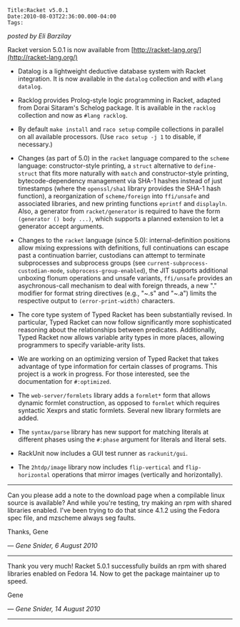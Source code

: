 
    Title:Racket v5.0.1
    Date:2010-08-03T22:36:00.000-04:00
    Tags:

*posted by Eli Barzilay*

Racket version 5.0.1 is now available from  [http://racket-lang.org/](http://racket-lang.org/)

* Datalog is a lightweight deductive database system with Racket integration.  It is now available in the `datalog` collection and with `#lang datalog`.

* Racklog provides Prolog-style logic programming in Racket, adapted from Dorai Sitaram's Schelog package.  It is available in the `racklog` collection and now as `#lang racklog`.

* By default `make install` and `raco setup` compile collections in parallel on all available processors.  (Use `raco setup -j 1` to disable, if necessary.)

* Changes (as part of 5.0) in the `racket` language compared to the `scheme` language: constructor-style printing, a `struct` alternative to `define-struct` that fits more naturally with `match` and constructor-style printing, bytecode-dependency management via SHA-1 hashes instead of just timestamps (where the `openssl/sha1` library provides the SHA-1 hash function), a reorganization of `scheme/foreign` into `ffi/unsafe` and associated libraries, and new printing functions `eprintf` and `displayln`.  Also, a generator from `racket/generator` is required to have the form `(generator () body ...)`, which supports a planned extension to let a generator accept arguments.

* Changes to the `racket` language (since 5.0): internal-definition positions allow mixing expressions with definitions, full continuations can escape past a continuation barrier, custodians can attempt to terminate subprocesses and subprocess groups (see `current-subprocess-custodian-mode`, `subprocess-group-enabled`), the JIT supports additional unboxing flonum operations and unsafe variants, `ffi/unsafe` provides an asychronous-call mechanism to deal with foreign threads, a new "." modifier for format string directives (e.g., "~.s" and "~.a") limits the respective output to `(error-print-width)` characters.

* The core type system of Typed Racket has been substantially revised.  In particular, Typed Racket can now follow significantly more sophisticated reasoning about the relationships between predicates.  Additionally, Typed Racket now allows variable arity types in more places, allowing programmers to specify variable-arity lists.

* We are working on an optimizing version of Typed Racket that takes advantage of type information for certain classes of programs. This project is a work in progress.  For those interested, see the documentation for `#:optimized`.

* The `web-server/formlets` library adds a `formlet*` form that allows dynamic formlet construction, as opposed to `formlet` which requires syntactic Xexprs and static formlets.  Several new library formlets are added.

* The `syntax/parse` library has new support for matching literals at different phases using the `#:phase` argument for literals and literal sets.

* RackUnit now includes a GUI test runner as `rackunit/gui`.

* The `2htdp/image` library now includes `flip-vertical` and `flip-horizontal` operations that mirror images (vertically and horizontally).

<!-- more -->



* * *

Can you please add a note to the download page when a compilable linux source is available?  And while you're testing, try making an rpm with shared libraries enabled.  I've been trying to do that since 4.1.2 using the Fedora spec file, and mzscheme always seg faults.

Thanks,
Gene

— *Gene Snider, 6 August 2010*

* * *

Thank you very much!  Racket 5.0.1 successfully builds an rpm with shared libraries enabled on Fedora 14.  Now to get the package maintainer up to speed.

Gene

— *Gene Snider, 14 August 2010*

* * *

